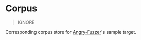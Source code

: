 # Corpus

> IGNORE

Corresponding corpus store for [Angry-Fuzzer](github.com/Snehil-Shah/Angry-Fuzzer)'s sample target.
